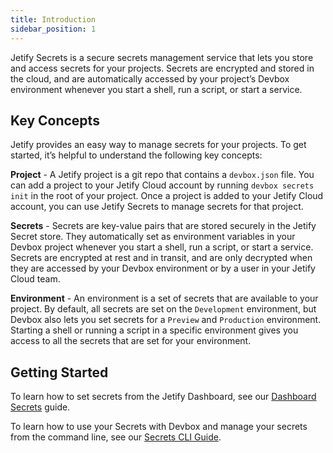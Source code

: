 ```yaml
---
title: Introduction
sidebar_position: 1
---
```


Jetify Secrets is a secure secrets management service that lets you store and access secrets for your projects. Secrets are encrypted and stored in the cloud, and are automatically accessed by your project’s Devbox environment whenever you start a shell, run a script, or start a service.

## Key Concepts

Jetify provides an easy way to manage secrets for your projects. To get started, it’s helpful to understand the following key concepts:

**Project** - A Jetify project is a git repo that contains a `devbox.json` file. You can add a project to your Jetify Cloud account by running `devbox secrets init` in the root of your project. Once a project is added to your Jetify Cloud account, you can use Jetify Secrets to manage secrets for that project.

**Secrets** - Secrets are key-value pairs that are stored securely in the Jetify Secret store. They automatically set as environment variables in your Devbox project whenever you start a shell, run a script, or start a service. Secrets are encrypted at rest and in transit, and are only decrypted when they are accessed by your Devbox environment or by a user in your Jetify Cloud team.

**Environment** - An environment is a set of secrets that are available to your project. By default, all secrets are set on the `Development` environment, but Devbox also lets you set secrets for a `Preview` and `Production` environment. Starting a shell or running a script in a specific environment gives you access to all the secrets that are set for your environment.

## Getting Started

To learn how to set secrets from the Jetify Dashboard, see our [Dashboard Secrets](./dashboard_secrets.md) guide.

To learn how to use your Secrets with Devbox and manage your secrets from the command line, see our [Secrets CLI Guide](./secrets_cli.md).
